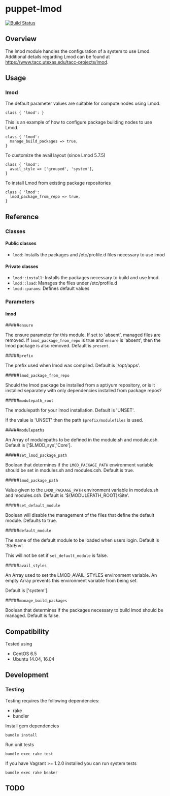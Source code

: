 # puppet-lmod

[![Build Status](https://travis-ci.org/jabl/puppet-lmod.png)](https://travis-ci.org/jabl/puppet-lmod)

## Overview

The lmod module handles the configuration of a system to use Lmod.  Additional details regarding Lmod can be found at https://www.tacc.utexas.edu/tacc-projects/lmod.

## Usage

### lmod

The default parameter values are suitable for compute nodes using Lmod.

    class { 'lmod': }

This is an example of how to configure package building nodes to use Lmod.

    class { 'lmod':
      manage_build_packages => true,
    }

To customize the avail layout (since Lmod 5.7.5)

    class { 'lmod':
      avail_style => ['grouped', 'system'],
    }

To install Lmod from existing package repositories

    class { 'lmod':
      lmod_package_from_repo => true,
    }

## Reference

### Classes

#### Public classes

* `lmod`: Installs the packages and /etc/profile.d files necessary to use lmod

#### Private classes

* `lmod::install`: Installs the packages necessary to build and use lmod.
* `lmod::load`: Manages the files under /etc/profile.d
* `lmod::params`: Defines default values

### Parameters

#### lmod

#####`ensure`

The ensure parameter for this module.  If set to 'absent', managed files are removed.
If `lmod_package_from_repo` is true and `ensure` is 'absent', then the lmod package is also removed.
Default is `present`.

#####`prefix`

The prefix used when lmod was compiled.  Default is '/opt/apps'.

#####`lmod_package_from_repo`

Should the lmod package be installed from a apt/yum repository, or is
it installed separately with only dependencies installed from package
repos?

#####`modulepath_root`

The modulepath for your lmod installation.  Default is 'UNSET'.

If the value is 'UNSET' then the path `$prefix/modulefiles` is used.

#####`modulepaths`

An Array of modulepaths to be defined in the module.sh and module.csh.  Default is ['$LMOD_sys','Core'].

#####`set_lmod_package_path`

Boolean that determines if the `LMOD_PACKAGE_PATH` environment variable should be set in modules.sh and modules.csh.  Default is true.

#####`lmod_package_path`

Value given to the `LMOD_PACKAGE_PATH` environment variable in modules.sh and modules.csh.  Default is '${MODULEPATH_ROOT}/Site'.

#####`set_default_module`

Boolean will disable the management of the files that define the default module.  Defaults to true.

#####`default_module`

The name of the default module to be loaded when users login.  Default is 'StdEnv'.

This will not be set if `set_default_module` is false.

#####`avail_styles`

An Array used to set the LMOD_AVAIL_STYLES environment variable.  An empty Array prevents this environment variable from being set.

Default is ['system'].

#####`manage_build_packages`

Boolean that determines if the packages necessary to build lmod should be managed.  Default is false.

## Compatibility

Tested using

* CentOS 6.5
* Ubuntu 14.04, 16.04

## Development

### Testing

Testing requires the following dependencies:

* rake
* bundler

Install gem dependencies

    bundle install

Run unit tests

    bundle exec rake test

If you have Vagrant >= 1.2.0 installed you can run system tests

    bundle exec rake beaker

## TODO
